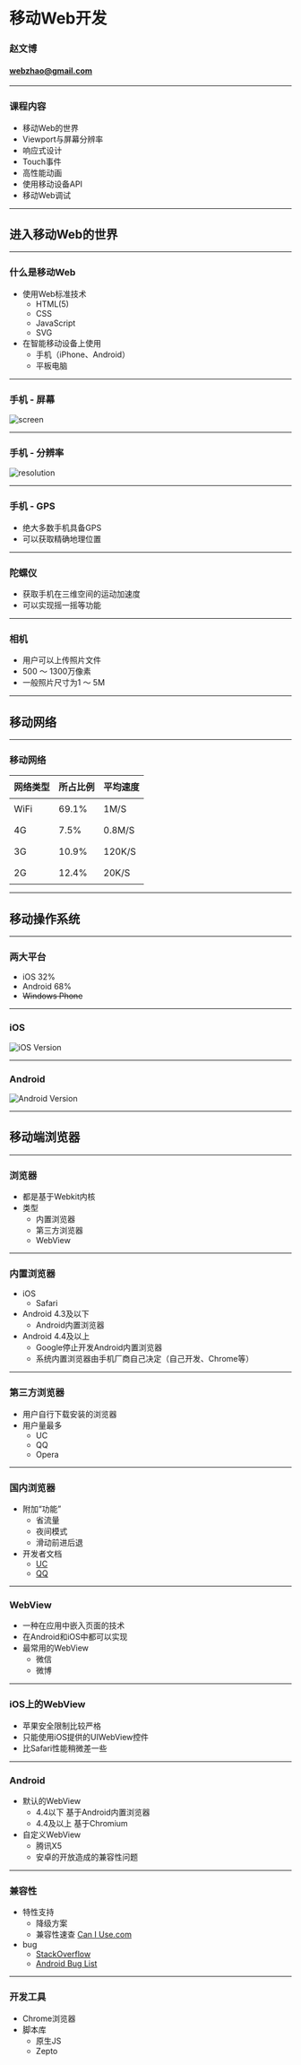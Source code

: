 # 移动Web开发
### 赵文博
#### webzhao@gmail.com

---

### 课程内容

* 移动Web的世界
* Viewport与屏幕分辨率
* 响应式设计
* Touch事件
* 高性能动画
* 使用移动设备API
* 移动Web调试


---

## 进入移动Web的世界

---

### 什么是移动Web

* 使用Web标准技术
    * HTML(5)
    * CSS
    * JavaScript
    * SVG
* 在智能移动设备上使用
    * 手机（iPhone、Android）
    * 平板电脑

---

### 手机 - 屏幕

![screen](http://p8.qhimg.com/d/inn/9d6d2597/stat.png)

---

### 手机 - 分辨率

![resolution](img/mobile/resolution-chart.png)

---

### 手机 - GPS

* 绝大多数手机具备GPS
* 可以获取精确地理位置

---

### 陀螺仪

* 获取手机在三维空间的运动加速度
* 可以实现摇一摇等功能

---

### 相机

* 用户可以上传照片文件
* 500 ～ 1300万像素
* 一般照片尺寸为1 ～ 5M

---

## 移动网络

---

### 移动网络

<table width="700" style="margin:auto;line-height:2">
    <thead>
        <tr>
            <th>网络类型</th>
            <th>所占比例</th>
            <th>平均速度</th>
        </tr>
    </thead>
    <tbody>
        <tr>
            <td>WiFi</td>
            <td>69.1%</td>
            <td>1M/S</td>
        </tr>
        <tr>
            <td>4G</td>
            <td>7.5%</td>
            <td>0.8M/S</td>
        </tr>
        <tr>
            <td>3G</td>
            <td>10.9%</td>
            <td>120K/S</td>
        </tr>
        <tr>
            <td>2G</td>
            <td>12.4%</td>
            <td>20K/S</td>
        </tr>
    </tbody>
</table>

---

## 移动操作系统

---

### 两大平台

* iOS 32%
* Android 68%
* <del>Windows Phone</del>


---

### iOS

<img alt="iOS Version" src="img/mobile/ios-version.png" class="dark">

---

### Android

<img alt="Android Version" src="img/mobile/android-version.png" class="dark">

---

## 移动端浏览器

---

### 浏览器

* 都是基于Webkit内核
* 类型
    - 内置浏览器
    - 第三方浏览器
    - WebView

---

### 内置浏览器

* iOS
    - Safari
* Android 4.3及以下
    - Android内置浏览器
* Android 4.4及以上
    - Google停止开发Android内置浏览器
    - 系统内置浏览器由手机厂商自己决定（自己开发、Chrome等）

---

### 第三方浏览器

* 用户自行下载安装的浏览器
* 用户量最多
    * UC
    * QQ
    * Opera

---

### 国内浏览器

* 附加“功能”
    * 省流量
    * 夜间模式
    * 滑动前进后退
* 开发者文档
    * [UC](http://www.uc.cn/business/developer/)
    * [QQ](http://open.mb.qq.com/doc?id=1201)

---

### WebView

* 一种在应用中嵌入页面的技术
* 在Android和iOS中都可以实现
* 最常用的WebView
    - 微信
    - 微博

---

### iOS上的WebView

* 苹果安全限制比较严格
* 只能使用iOS提供的UIWebView控件
* 比Safari性能稍微差一些

---

### Android

* 默认的WebView
    - 4.4以下 基于Android内置浏览器
    - 4.4及以上 基于Chromium
* 自定义WebView
    - 腾讯X5
    - 安卓的开放造成的兼容性问题

---

### 兼容性

* 特性支持
    * 降级方案
    * 兼容性速查 [Can I Use.com](http://caniuse.com/)
* bug
    * [StackOverflow](http://stackoverflow.com/)
    * [Android Bug List](https://code.google.com/p/android/issues/list)


---

### 开发工具

* Chrome浏览器
* 脚本库
    * 原生JS
    * Zepto


